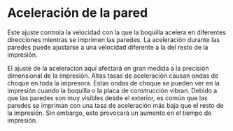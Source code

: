 Aceleración de la pared
====
Este ajuste controla la velocidad con la que la boquilla acelera en diferentes direcciones mientras se imprimen las paredes. La aceleración durante las paredes puede ajustarse a una velocidad diferente a la del resto de la impresión.

El ajuste de la aceleración aquí afectará en gran medida a la precisión dimensional de la impresión. Altas tasas de aceleración causan ondas de choque en toda la impresora. Estas ondas de choque se pueden ver en la impresión cuando la boquilla o la placa de construcción vibran. Debido a que las paredes son muy visibles desde el exterior, es común que las paredes se impriman con una tasa de aceleración más baja que el resto de la impresión. Sin embargo, esto provocará un aumento en el tiempo de impresión.